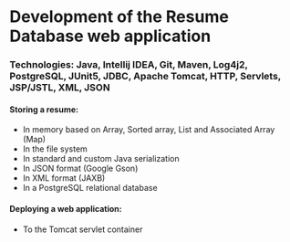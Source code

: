# Development of the Resume Database web application

### Technologies: Java, Intellij IDEA, Git, Maven, Log4j2, PostgreSQL, JUnit5, JDBC, Apache Tomcat, HTTP, Servlets, JSP/JSTL, XML, JSON

#### Storing a resume:
* In memory based on Array, Sorted array, List and Associated Array (Map)
* In the file system
* In standard and custom Java serialization
* In JSON format (Google Gson)
* In XML format (JAXB)
* In a PostgreSQL relational database

#### Deploying a web application:
* To the Tomcat servlet container
